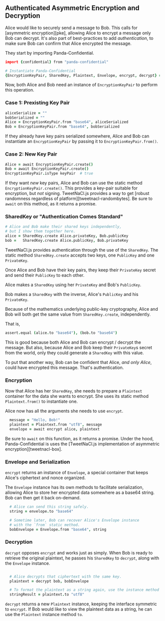 ## Authenticated Asymmetric Encryption and Decryption
Alice would like to securely send a message to Bob.  This calls for [asymmetric encryption][pke], allowing Alice to encrypt a message only Bob can decrypt.  It's also part of best-practices to add _authentication_, to make sure Bob can confirm that Alice encrypted the message.

They start by importing Panda-Confidential.
```coffeescript
import {confidential} from "panda-confidential"

# Instantiate Panda-Confidential
{EncryptionKeyPair, SharedKey, Plaintext, Envelope, encrypt, decrypt} = confidential()
```

Now, both Alice and Bob need an instance of `EncryptionKeyPair` to perform this operation.
### Case 1: Prexisting Key Pair
```coffeescript
aliceSerialize = ""
bobSerialized = ""
Alice = EncryptionKeyPair.from "base64", aliceSerialized
Bob = EncryptionKeyPair.from "base64", bobSerialized
```
If they already have key pairs serialized somewhere, Alice and Bob can instantiate an `EncryptionKeyPair` by passing it to `EncryptionKeyPair.from()`.

### Case 2: New Key Pair
```coffeescript
Alice = await EncryptionKeyPair.create()
Bob = await EncryptionKeyPair.create()
EncryptionKeyPair.isType keyPair  # true
```
If they want _new_ key pairs, Alice and Bob can use the static method `EncryptionKeyPair.create()`. This provides a key-pair suitable for encryption, but _not_ signing.  TweetNaCl.js provides a way to get [robust randomness regardless of platform][tweetnacl-randombytes].  Be sure to `await` on this method, as it returns a promise.

### SharedKey or "Authentication Comes Standard"
```coffeescript
# Alice and Bob make their shared keys independently,
# but I show them together here.
alice = SharedKey.create Alice.privateKey, Bob.publicKey
bob =   SharedKey.create Alice.publicKey, Bob.privateKey
```
TweetNaCl.js provides authentication through the use of the `SharedKey`.  The static method `SharedKey.create` accepts two keys, one `PublicKey` and one `PrivateKey`.  

Once Alice and Bob have their key pairs, they keep their `PrivateKey` secret and send their `PublicKey` to each other.

Alice makes a `SharedKey` using her `PrivateKey` and Bob's `PublicKey`.

Bob makes a `SharedKey` with the inverse, Alice's `PublicKey` and his `PrivateKey`.  

Because of the mathematics underlying public-key cryptography, Alice and Bob will both get the same value from `SharedKey.create`, independently.

That is,
```coffeescript
assert.equal (alice.to "base64"), (bob.to "base64")
```

This is good because both Alice and Bob can encrypt / decrypt the message. But also, because Alice and Bob keep their `PrivateKey`s secret from the world, only they could generate a `SharedKey` with this value.  

To put that another way, Bob can be confident that Alice, _and only Alice_, could have encrypted this message.  That's authentication.

### Encryption
Now that Alice has her `SharedKey`, she needs to prepare a `Plaintext` container for the data she wants to encrypt.  She uses its static method `Plaintext.from()` to instantiate one.

Alice now has all the arguments she needs to use `encrypt`.
```coffeescript
  message = "Hello, Bob!"
  plaintext = Plaintext.from "utf8", message
  envelope = await encrypt alice, plaintext
```

Be sure to `await` on this function, as it returns a promise.  Under the hood, Panda-Confidential is uses the [TweetNaCl.js implementation of asymmetric encryption][tweetnacl-box].  

### Envelope and Serialization
`encrypt` returns an instance of `Envelope`, a special container that keeps Alice's ciphertext and nonce organized.

The `Envelope` instance has its own methods to facilitate serialization, allowing Alice to store her encrypted data somewhere as a base64 string.  Bob can then get it back on-demand.

```coffeescript
  # Alice can send this string safely.
  string = envelope.to "base64"  

  # Sometime later, Bob can recover Alice's Envelope instance
  # with the `from` static method.
  bobEnvelope = Envelope.from "base64", string
```

### Decryption
`decrypt` opposes `encrypt` and works just as simply.  When Bob is ready to retrieve the original plaintext, he passes his `SharedKey` to `decrypt`, along with the `Envelope` instance.

```coffeescript

  # Alice decrypts that ciphertext with the same key.
  plaintext = decrypt bob, bobEnvelope

  # To format the plaintext as a string again, use the instance method `to`
  stringResult = plaintext.to "utf8"
```

`decrypt` returns a new `Plaintext` instance, keeping the interface symmetric to `encrypt`.  If Bob would like to view the plaintext data as a string, he can use the `Plaintext` instance method `to`.
